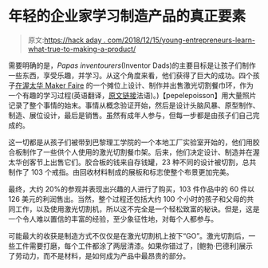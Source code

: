 # 年轻的企业家学习制造产品的真正要素

> 原文:[https://hack aday . com/2018/12/15/young-entrepreneurs-learn-what-true-to-making-a-product/](https://hackaday.com/2018/12/15/young-entrepreneurs-learn-what-really-goes-into-making-a-product/)

需要明确的是，*Papas inventourers*(Inventor Dads)的主要目标是让孩子们制作一些东西，享受乐趣，并学习。从这个角度来看，他们获得了巨大的成功。四个孩子[在渥太华 Maker Faire](https://translate.google.ca/translate?hl=en&sl=fr&tl=en&u=http%3A%2F%2Fwww.chezpapietmamie.com%2Fpcube%2Ffourre-tout%2Fprojet-jeunes-entrepreneurs%2F) 的一个摊位上设计、制作并出售激光切割餐巾环，作为一个有趣的学习过程(英语翻译，[原文链接](http://www.chezpapietmamie.com/pcube/fourre-tout/projet-jeunes-entrepreneurs/)法语)。)【pepelepoisson】用大量照片记录了整个事情的始末。事情从概念验证开始，然后是设计头脑风暴、原型制作、制造、展位设计，最后是销售。虽然有成年人参与，但每一步都是由孩子们自己完成的。

这一切都是从孩子们被带到巴黎理工学院的一个本地工厂实验室开始的，他们用胶合板制作了一些供个人使用的激光切割餐巾架。后来，他们决定设计、制造并在渥太华创客节上出售它们。胶合板的钱来自存钱罐，23 种不同的设计被切割，总共制作了 103 个戒指。由回收材料制成的展板和标志使整个布景更加完美。

最终，大约 20%的参观并表现出兴趣的人进行了购买，103 件作品中的 60 件以 126 美元的利润售出。当然，整个过程还包括大约 100 个小时的孩子和父母的共同工作，以及使用激光切割机，所以这不完全是一个轻松致富的秘诀。但是，这是一个令人难以置信的丰富的经验，至少象征性地，对每个人都参与。

可能最大的收获是制造方式不仅仅是在激光切割机上按下“GO”。激光切割后，一些工件需要打磨，每个工件都涂了两层清漆。如果你错过了，[鲍勃·巴德利]展示了劳动力，而不是材料，是如何成为产品中最昂贵的部分。